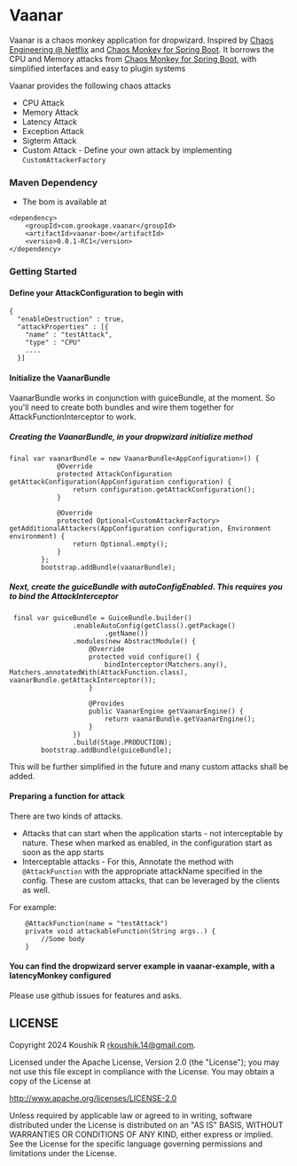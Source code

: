 # Vaanar

Vaanar is a chaos monkey application for dropwizard. Inspired
by [Chaos Engineering @ Netflix](https://github.com/Netflix/chaosmonkey)
and [Chaos Monkey for Spring Boot](https://github.com/codecentric/chaos-monkey-spring-boot). It borrows the CPU and
Memory attacks from [Chaos Monkey for Spring Boot](https://github.com/codecentric/chaos-monkey-spring-boot), with
simplified interfaces and easy to plugin systems

<p> Vaanar provides the following chaos attacks </p>

- CPU Attack
- Memory Attack
- Latency Attack
- Exception Attack
- Sigterm Attack
- Custom Attack - Define your own attack by implementing `CustomAttackerFactory`

### Maven Dependency

- The bom is available at

```
<dependency>
    <groupId>com.grookage.vaanar</groupId>
    <artifactId>vaanar-bom</artifactId>
    <versio>0.0.1-RC1</version>
</dependency>
```

### Getting Started

#### Define your AttackConfiguration to begin with

```
{
  "enableDestruction" : true,
  "attackProperties" : [{
    "name" : "testAttack",
    "type" : "CPU"
    ....
  }]
```

#### Initialize the VaanarBundle

VaanarBundle works in conjunction with guiceBundle, at the moment. So you'll need to create both bundles
and wire them together for AttackFunctionInterceptor to work.

##### Creating the VaanarBundle, in your dropwizard initialize method

```
final var vaanarBundle = new VaanarBundle<AppConfiguration>() {
            @Override
            protected AttackConfiguration getAttackConfiguration(AppConfiguration configuration) {
                return configuration.getAttackConfiguration();
            }

            @Override
            protected Optional<CustomAttackerFactory> getAdditionalAttackers(AppConfiguration configuration, Environment environment) {
                return Optional.empty();
            }
        };
        bootstrap.addBundle(vaanarBundle);
```

##### Next, create the guiceBundle with autoConfigEnabled. This requires you to bind the AttackInterceptor

```
 final var guiceBundle = GuiceBundle.builder()
                .enableAutoConfig(getClass().getPackage()
                        .getName())
                .modules(new AbstractModule() {
                    @Override
                    protected void configure() {
                        bindInterceptor(Matchers.any(), Matchers.annotatedWith(AttackFunction.class), vaanarBundle.getAttackInterceptor());
                    }

                    @Provides
                    public VaanarEngine getVaanarEngine() {
                        return vaanarBundle.getVaanarEngine();
                    }
                })
                .build(Stage.PRODUCTION);
        bootstrap.addBundle(guiceBundle);
```
This will be further simplified in the future and many custom attacks shall be added. 

#### Preparing a function for attack

There are two kinds of attacks.

- Attacks that can start when the application starts - not interceptable by nature. These when marked as enabled, in the configuration start as soon as the app starts
- Interceptable attacks - For this, Annotate the method with `@AttackFunction` with the appropriate attackName specified
  in the config. These are custom attacks, that can be leveraged by the clients as well. 

For example:

```
    @AttackFunction(name = "testAttack")
    private void attackableFunction(String args..) {
        //Some body
    }
```

#### You can find the dropwizard server example in vaanar-example, with a latencyMonkey configured

Please use github issues for features and asks. 

LICENSE
-------

Copyright 2024 Koushik R <rkoushik.14@gmail.com>.

Licensed under the Apache License, Version 2.0 (the "License");
you may not use this file except in compliance with the License.
You may obtain a copy of the License at

http://www.apache.org/licenses/LICENSE-2.0

Unless required by applicable law or agreed to in writing, software
distributed under the License is distributed on an "AS IS" BASIS,
WITHOUT WARRANTIES OR CONDITIONS OF ANY KIND, either express or implied.
See the License for the specific language governing permissions and
limitations under the License.


